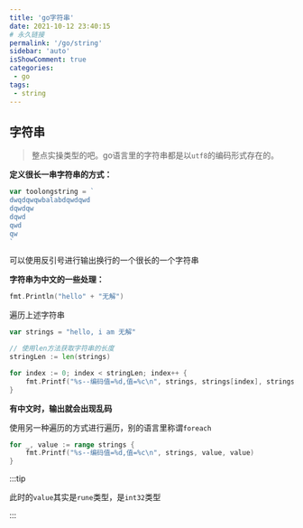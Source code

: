 ```yaml
---
title: 'go字符串'
date: 2021-10-12 23:40:15
# 永久链接
permalink: '/go/string'
sidebar: 'auto'
isShowComment: true
categories:
 - go
tags:
 - string
---
```




## 字符串

>   整点实操类型的吧。go语言里的字符串都是以`utf8`的编码形式存在的。



**定义很长一串字符串的方式：**

```go
var toolongstring = `
dwqdqwqwbalabdqwdqwd
dqwdqw
dqwd
qwd
qw
`
```

可以使用反引号进行输出换行的一个很长的一个字符串



**字符串为中文的一些处理：**

```go
fmt.Println("hello" + "无解")
```

遍历上述字符串

```go
var strings = "hello, i am 无解"

// 使用len方法获取字符串的长度
stringLen := len(strings)

for index := 0; index < stringLen; index++ {
    fmt.Printf("%s--编码值=%d,值=%c\n", strings, strings[index], strings[index])
}
```

**有中文时，输出就会出现乱码**

使用另一种遍历的方式进行遍历，别的语言里称谓`foreach`

```go
for _, value := range strings {
    fmt.Printf("%s--编码值=%d,值=%c\n", strings, value, value)
}
```

:::tip

此时的`value`其实是`rune`类型，是`int32`类型

:::

